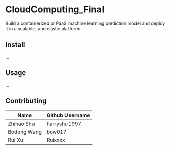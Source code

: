 # CloudComputing_Final
Build a containerized or PaaS machine learning prediction model and deploy it in a scalable, and elastic platform:

## Install

...

## Usage

...

## Contributing

|Name|Github Username|
|---------|----------|
|Zhihao Shu|harryshu1997|
|Bodong Wang|bow017|
|Rui Xu|Ruixxxx|



